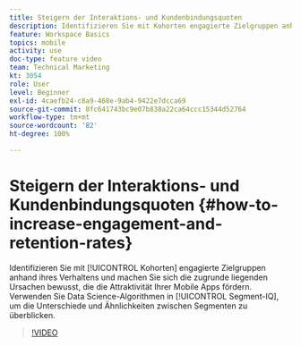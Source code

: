 ```yaml
---
title: Steigern der Interaktions- und Kundenbindungsquoten
description: Identifizieren Sie mit Kohorten engagierte Zielgruppen anhand ihres Verhaltens und machen Sie sich die zugrunde liegenden Ursachen bewusst, die die Attraktivität Ihrer Mobile Apps fördern. Verwenden Sie Data Science-Algorithmen in Segment IQ, um die Unterschiede und Ähnlichkeiten zwischen Segmenten nachzuvollziehen.
feature: Workspace Basics
topics: mobile
activity: use
doc-type: feature video
team: Technical Marketing
kt: 3054
role: User
level: Beginner
exl-id: 4caefb24-c8a9-468e-9ab4-9422e7dcca69
source-git-commit: 8fc641743bc9e07b838a22ca64ccc15344d52764
workflow-type: tm+mt
source-wordcount: '82'
ht-degree: 100%

---
```


# Steigern der Interaktions- und Kundenbindungsquoten {#how-to-increase-engagement-and-retention-rates}

Identifizieren Sie mit [!UICONTROL Kohorten] engagierte Zielgruppen anhand ihres Verhaltens und machen Sie sich die zugrunde liegenden Ursachen bewusst, die die Attraktivität Ihrer Mobile Apps fördern. Verwenden Sie Data Science-Algorithmen in [!UICONTROL Segment-IQ], um die Unterschiede und Ähnlichkeiten zwischen Segmenten zu überblicken.

>[!VIDEO](https://video.tv.adobe.com/v/27825/?quality=12&learn=on)
